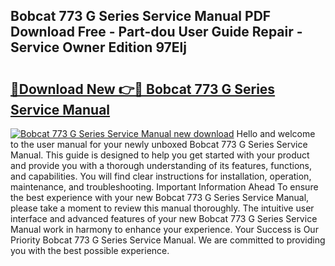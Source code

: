 ## Bobcat 773 G Series Service Manual PDF Download Free - Part-dou User Guide Repair - Service Owner Edition 97Elj

# <h2><a href="http://bc11319.oget.top/?id=Bobcat+773+G+Series+Service+Manual">🔗Download New 👉🔴 Bobcat 773 G Series Service Manual</a></h2>

[![Bobcat 773 G Series Service Manual new download](https://i.imgur.com/5g1atiW.png)](http://bc11319.oget.top/?id=Bobcat+773+G+Series+Service+Manual)
Hello and welcome to the user manual for your newly unboxed Bobcat 773 G Series Service Manual. This guide is designed to help you get started with your product and provide you with a thorough understanding of its features, functions, and capabilities. You will find clear instructions for installation, operation, maintenance, and troubleshooting. Important Information Ahead To ensure the best experience with your new Bobcat 773 G Series Service Manual, please take a moment to review this manual thoroughly. The intuitive user interface and advanced features of your new Bobcat 773 G Series Service Manual work in harmony to enhance your experience. Your Success is Our Priority Bobcat 773 G Series Service Manual. We are committed to providing you with the best possible experience.

